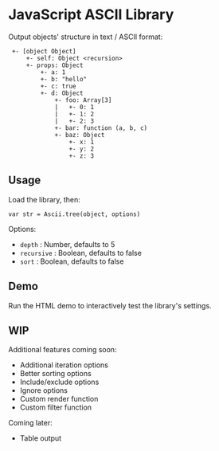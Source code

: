 # JavaScript ASCII Library 

Output objects' structure in text / ASCII format:

```
 +- [object Object]
     +- self: Object <recursion>
     +- props: Object
         +- a: 1
         +- b: "hello"
         +- c: true
         +- d: Object
             +- foo: Array[3]
             |   +- 0: 1
             |   +- 1: 2
             |   +- 2: 3
             +- bar: function (a, b, c)
             +- baz: Object
                 +- x: 1
                 +- y: 2
                 +- z: 3
```

## Usage

Load the library, then:

```
var str = Ascii.tree(object, options)
```

Options:

- `depth` : Number, defaults to 5
- `recursive` : Boolean, defaults to false
- `sort` : Boolean, defaults to false

## Demo

Run the HTML demo to interactively test the library's settings.

## WIP

Additional features coming soon:

- Additional iteration options
- Better sorting options
- Include/exclude options
- Ignore options
- Custom render function
- Custom filter function

Coming later:

- Table output
